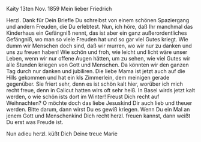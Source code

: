  Kaity 13ten Nov. 1859
Mein lieber Friedrich

Herzl. Dank für Dein Briefle Du schreibst von einem schönen Spaziergang und andern Freuden, die Du erlebtest. Nun, ich höre, daß Ihr manchmal das Kinderhaus ein Gefängniß nennt, das ist aber ein ganz außerordentliches Gefängniß, wo man so viele Freuden hat und so gar viel Gutes kriegt. Wie dumm wir Menschen doch sind, daß wir murren, wo wir nur zu danken und uns zu freuen haben! Wie schön und froh, wie leicht und licht wäre unser Leben, wenn wir nur offene Augen hätten, um zu sehen, wie viel Gutes wir alle Stunden kriegen von Gott und Menschen. Da könnten wir den ganzen Tag durch nur danken und jubiliren. Die liebe Mama ist jetzt auch auf die Hills gekommen und hat ein kls Zimmerlein, dem meinigen gerade gegenüber. Sie friert sehr, denn es ist schön kalt hier, worüber ich mich recht freue, denn in Calicut hatten wirs oft sehr heiß. In Basel wirds jetzt kalt werden, o wie schön ists dort im Winter! Freust Dich recht auf Weihnachten? O möchte doch das liebe Jesuskind Dir auch lieb und theuer werden. Bitte darum, dann wirst Du es gewiß kriegen. Wenn Du ein Mal an jenem Gott und Menschenkind Dich recht herzl. freuen kannst, dann weißt Du erst was Freude ist.

Nun adieu herzl. küßt Dich
 Deine treue Marie

